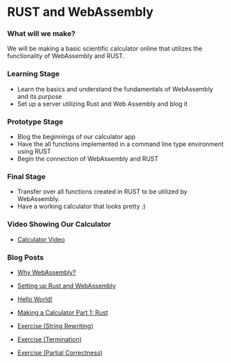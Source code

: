 # RUST and WebAssembly

### What will we make?
  We will be making a basic scientific calculator online that utilizes the functionality of WebAssembly and RUST.


### Learning Stage
- Learn the basics and understand the fundamentals of WebAssembly and its purpose
- Set up a server utilizing Rust and Web Assembly and blog it

### Prototype Stage
- Blog the beginnings of our calculator app
- Have the all functions implemented in a command line type environment using RUST
- Begin the connection of WebAssembly and RUST

### Final Stage
- Transfer over all functions created in RUST to be utilized by WebAssembly.
- Have a working calculator that looks pretty :)

### Video Showing Our Calculator
- [Calculator Video](https://youtu.be/-RrpMprWeEU)

### Blog Posts
 - [Why WebAssembly?](https://hackmd.io/s/BJ_lvpeeE)
 
 - [Setting up Rust and WebAssembly](https://hackmd.io/s/HJ32P4K27)
 
 - [Hello World!](https://hackmd.io/s/rJGPc2ka7)
 
 - [Making a Calculator Part 1: Rust](https://hackmd.io/s/S1-oZRleE)
 
 - [Exercise (String Rewriting)](https://hackmd.io/utmdAGPdQRiG9I6oIv4N7w)
 
 - [Exercise (Termination)](https://hackmd.io/sxopBgUYTBueF1DDOCC6WQ)
 
 - [Exercise (Partial Correctness)](https://hackmd.io/FWl76uPuSh-meSpcsllZYA)
